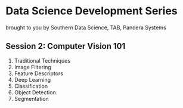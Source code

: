 # Data Science Development Series
brought to you by Southern Data Science, TAB, Pandera Systems

## Session 2: Computer Vision 101

1. Traditional Techniques
  1. Image Filtering
  1. Feature Descriptors
1. Deep Learning
  1. Classification
  1. Object Detection
  1. Segmentation
